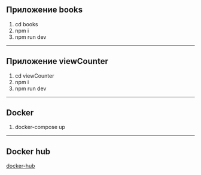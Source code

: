 ## Приложение books

1. cd books
2. npm i
3. npm run dev

---

## Приложение viewCounter

1. cd viewCounter
2. npm i
3. npm run dev

---

## Docker

1. docker-compose up

---

## Docker hub

[docker-hub](https://hub.docker.com/repository/docker/alexander7373/netology-books/general)
